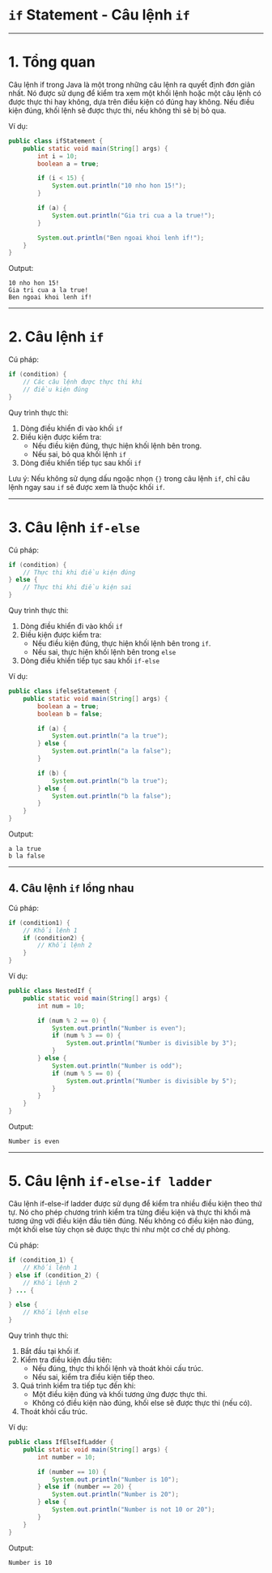 # `if` Statement - Câu lệnh `if`

---

# 1. Tổng quan

Câu lệnh if trong Java là một trong những câu lệnh ra quyết định đơn giản nhất. Nó được sử dụng để kiểm tra xem một khối lệnh hoặc một câu lệnh có được thực thi hay không, dựa trên điều kiện có đúng hay không. Nếu điều kiện đúng, khối lệnh sẽ được thực thi, nếu không thì sẽ bị bỏ qua.

Ví dụ:

```java
public class ifStatement {
    public static void main(String[] args) {
        int i = 10;
        boolean a = true;

        if (i < 15) {
            System.out.println("10 nho hon 15!");
        }

        if (a) {
            System.out.println("Gia tri cua a la true!");
        }

        System.out.println("Ben ngoai khoi lenh if!");
    }
}
```

Output:

```
10 nho hon 15!
Gia tri cua a la true!
Ben ngoai khoi lenh if!
```

---

# 2. Câu lệnh `if`

Cú pháp:

```java
if (condition) {
    // Các câu lệnh được thực thi khi
    // điều kiện đúng
}
```

Quy trình thực thi:

1. Dòng điều khiển đi vào khối `if`
2. Điều kiện được kiểm tra:
   - Nếu điều kiện đúng, thực hiện khối lệnh bên trong.
   - Nếu sai, bỏ qua khối lệnh `if`
3. Dòng điều khiển tiếp tục sau khối `if`

Lưu ý: Nếu không sử dụng dấu ngoặc nhọn `{}` trong câu lệnh `if`, chỉ câu lệnh ngay sau `if` sẽ được xem là thuộc khối `if`.

---

# 3. Câu lệnh `if-else`

Cú pháp:

```java
if (condition) {
    // Thực thi khi điều kiện đúng
} else {
    // Thực thi khi điều kiện sai
}
```

Quy trình thực thi:

1. Dòng điều khiển đi vào khối `if`
2. Điều kiện được kiểm tra:
   - Nếu điều kiện đúng, thực hiện khối lệnh bên trong `if`.
   - Nếu sai, thực hiện khối lệnh bên trong `else`
3. Dòng điều khiển tiếp tục sau khối `if-else`

Ví dụ:

```java
public class ifelseStatement {
    public static void main(String[] args) {
        boolean a = true;
        boolean b = false;

        if (a) {
            System.out.println("a la true");
        } else {
            System.out.println("a la false");
        }

        if (b) {
            System.out.println("b la true");
        } else {
            System.out.println("b la false");
        }
    }
}
```

Output:

```
a la true
b la false
```

---

## 4. Câu lệnh `if` lồng nhau

Cú pháp:

```java
if (condition1) {
    // Khối lệnh 1
    if (condition2) {
        // Khối lệnh 2
    }
}
```

Ví dụ:

```java
public class NestedIf {
    public static void main(String[] args) {
        int num = 10;

        if (num % 2 == 0) {
            System.out.println("Number is even");
            if (num % 3 == 0) {
                System.out.println("Number is divisible by 3");
            }
        } else {
            System.out.println("Number is odd");
            if (num % 5 == 0) {
                System.out.println("Number is divisible by 5");
            }
        }
    }
}
```

Output:

```
Number is even
```

---

# 5. Câu lệnh `if-else-if ladder`

Câu lệnh if-else-if ladder được sử dụng để kiểm tra nhiều điều kiện theo thứ tự. Nó cho phép chương trình kiểm tra từng điều kiện và thực thi khối mã tương ứng với điều kiện đầu tiên đúng. Nếu không có điều kiện nào đúng, một khối else tùy chọn sẽ được thực thi như một cơ chế dự phòng.

Cú pháp:

```java
if (condition_1) {
    // Khối lệnh 1
} else if (condition_2) {
    // Khối lệnh 2
} ... {

} else {
    // Khối lệnh else
}

```

Quy trình thực thi:

1. Bắt đầu tại khối if.
2. Kiểm tra điều kiện đầu tiên:
   - Nếu đúng, thực thi khối lệnh và thoát khỏi cấu trúc.
   - Nếu sai, kiểm tra điều kiện tiếp theo.
3. Quá trình kiểm tra tiếp tục đến khi:
   - Một điều kiện đúng và khối tương ứng được thực thi.
   - Không có điều kiện nào đúng, khối else sẽ được thực thi (nếu có).
4. Thoát khỏi cấu trúc.

Ví dụ:

```java
public class IfElseIfLadder {
    public static void main(String[] args) {
        int number = 10;

        if (number == 10) {
            System.out.println("Number is 10");
        } else if (number == 20) {
            System.out.println("Number is 20");
        } else {
            System.out.println("Number is not 10 or 20");
        }
    }
}
```

Output:

```
Number is 10
```
